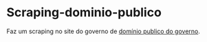 # Scraping-dominio-publico
Faz um scraping no site do governo de [domínio publico do governo](https://dominiopublico.gov.br/).
